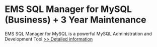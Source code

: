 # EMS SQL Manager for MySQL (Business) + 3 Year Maintenance
EMS SQL Manager for MySQL is a powerful MySQL Administration and Development Tool
[>> Detailed information](https://secure.shareit.com/shareit/product.html?productid=300067856&affiliateid=200057808)